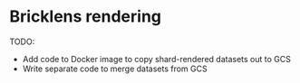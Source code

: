 # Bricklens rendering

TODO:
* Add code to Docker image to copy shard-rendered datasets out to GCS
* Write separate code to merge datasets from GCS
